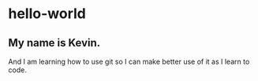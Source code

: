 # hello-world
## My name is Kevin.

And I am learning how to use git so I can make better use of it as I learn to code.

